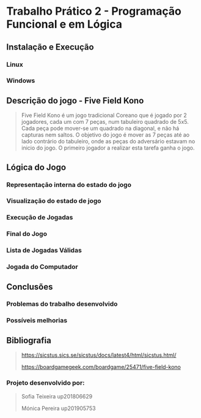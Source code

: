 # Trabalho Prático 2 - Programação Funcional e em Lógica

## Instalação e Execução
### Linux
### Windows

## Descrição do jogo - Five Field Kono
> Five Field Kono é um jogo tradicional Coreano que é jogado por 2 jogadores, cada um com 7 peças, num tabuleiro quadrado de 5x5.
> Cada peça pode mover-se um quadrado na diagonal, e não há capturas nem saltos. O objetivo do jogo é mover as 7 peças até ao lado contrário do tabuleiro, onde as peças do adversário estavam no inicio do jogo. 
> O primeiro jogador a realizar esta tarefa ganha o jogo. 

## Lógica do Jogo
### Representação interna do estado do jogo
### Visualização do estado de jogo
### Execução de Jogadas
### Final do Jogo
### Lista de Jogadas Válidas
### Jogada do Computador

## Conclusões
### Problemas do trabalho desenvolvido
### Possíveis melhorias

## Bibliografia
> https://sicstus.sics.se/sicstus/docs/latest4/html/sicstus.html/
>
> https://boardgamegeek.com/boardgame/25471/five-field-kono

### Projeto desenvolvido por:
> Sofia Teixeira up201806629
>
> Mónica Pereira up201905753